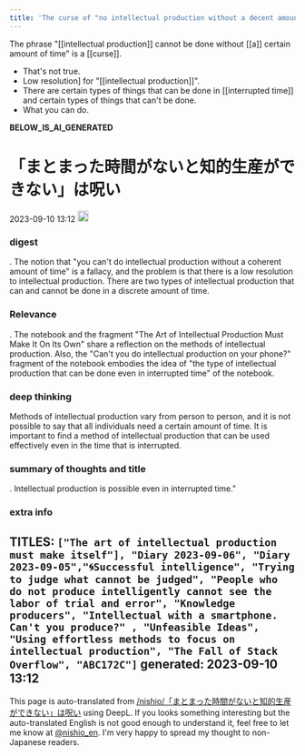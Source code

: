 ```yaml
---
title: 'The curse of "no intellectual production without a decent amount of time."'
---
```


The phrase "[[intellectual production]] cannot be done without [[a]] certain amount of time" is a [[curse]].
- That's not true.
- Low resolution] for "[[intellectual production]]".
- There are certain types of things that can be done in [[interrupted time]] and certain types of things that can't be done.
- What you can do.

__BELOW_IS_AI_GENERATED__
# 「まとまった時間がないと知的生産ができない」は呪い
 2023-09-10 13:12 <img src='https://scrapbox.io/api/pages/nishio-en/omni/icon' alt='omni.icon' height="19.5"/>
### digest
.
The notion that "you can't do intellectual production without a coherent amount of time" is a fallacy, and the problem is that there is a low resolution to intellectual production. There are two types of intellectual production that can and cannot be done in a discrete amount of time.

### Relevance
.
The notebook and the fragment "The Art of Intellectual Production Must Make It On Its Own" share a reflection on the methods of intellectual production. Also, the "Can't you do intellectual production on your phone?" fragment of the notebook embodies the idea of "the type of intellectual production that can be done even in interrupted time" of the notebook.

### deep thinking
Methods of intellectual production vary from person to person, and it is not possible to say that all individuals need a certain amount of time. It is important to find a method of intellectual production that can be used effectively even in the time that is interrupted.

### summary of thoughts and title
.
Intellectual production is possible even in interrupted time."

### extra info
TITLES: `["The art of intellectual production must make itself"], "Diary 2023-09-06", "Diary 2023-09-05","🌀Successful intelligence", "Trying to judge what cannot be judged", "People who do not produce intelligently cannot see the labor of trial and error", "Knowledge producers", "Intellectual with a smartphone. Can't you produce?" , "Unfeasible Ideas", "Using effortless methods to focus on intellectual production", "The Fall of Stack Overflow", "ABC172C"]`
generated: 2023-09-10 13:12
---
This page is auto-translated from [/nishio/「まとまった時間がないと知的生産ができない」は呪い](https://scrapbox.io/nishio/「まとまった時間がないと知的生産ができない」は呪い) using DeepL. If you looks something interesting but the auto-translated English is not good enough to understand it, feel free to let me know at [@nishio_en](https://twitter.com/nishio_en). I'm very happy to spread my thought to non-Japanese readers.